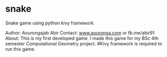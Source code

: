 # snake
Snake game using python kivy framework


Author: Aourongajab Abir
Contact: www.aouronga.com    or fb.me/abir91
About: This is my first developed game. I made this game for my BSc 4th semester Computational Geometry project.
#Kivy framework is required to run this game.
